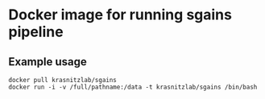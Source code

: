 # Docker image for running sgains pipeline



## Example usage

```
docker pull krasnitzlab/sgains
docker run -i -v /full/pathname:/data -t krasnitzlab/sgains /bin/bash
```
